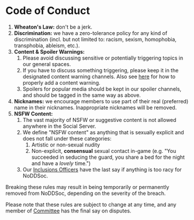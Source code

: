 # Code of Conduct

1. **Wheaton's Law:** don't be a jerk.
2. **Discrimination:** we have a zero-tolerance policy for any kind of discrimination (incl. but not limited to: racism, sexism, homophobia, transphobia, ableism, etc.).
3. **Content & Spoiler Warnings:**
    1. Please avoid discussing sensitive or potentially triggering topics in our general spaces.
    2. If you have to discuss something triggering, please keep it in the designated content warning channels. Also see [here](/safety/triggers#triggers-in-the-social-server) for how to properly add a content warning.
    3. Spoilers for popular media should be kept in our spoiler channels, and should be tagged in the same way as above.
4. **Nicknames:** we encourage members to use part of their real (preferred) name in their nicknames. Inappropriate nicknames will be removed.
5. **NSFW Content:**
    1. The vast majority of NSFW or suggestive content is not allowed anywhere in the Social Server.
    2. We define "NSFW content" as anything that is sexually explicit and does not fall under these categories:
        1. Artistic or non-sexual nudity
        2. Non-explicit, **consensual** sexual contact in-game (e.g. "You succeeded in seducing the guard, you share a bed for the night and have a *lovely* time.")
    3. Our [Inclusions Officers](/committee/members) have the last say if anything is too racy for NoDDSoc.

Breaking these rules may result in being temporarily or permanently removed from NoDDSoc, depending on the severity of the breach.

Please note that these rules are subject to change at any time, and any member of [Committee](/committee/members) has the final say on disputes.